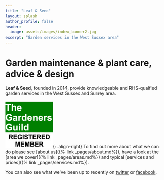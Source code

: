 ```yaml
---
title: "Leaf & Seed"
layout: splash
author_profile: false
header:
  image: assets/images/index_banner2.jpg
excerpt: "Garden services in the West Sussex area"
---
```

<!--![Leaf and Seed Logo](/assets/images/index_logo_med.png){: .align-left}-->

# Garden maintenance & plant care, advice & design
**Leaf & Seed**, founded in 2014, provide knowledgeable and RHS-qualfied garden services in the West Sussex and Surrey area.

[![TGG](/assets/images/TGG.png)](http://thegardenersguild.co.uk){: .align-right}
To find out more about what we can do please see [about us]({% link _pages/about.md%}), have a look at the [area we cover]({% link _pages/areas.md%}) and typical [services and prices]({% link _pages/services.md%})<!--or look at our [portfolio]({% link _pages/portfolio.md%}) of work-->.

You can also see what we've been up to recently on [twitter](https://twitter.com/leafandseed/) or [facebook](https://facebook.com/leafandseed/).
